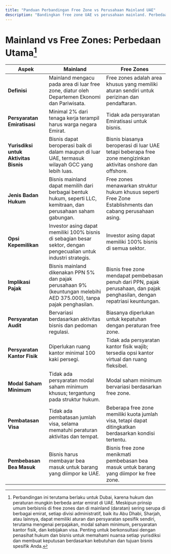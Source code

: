 ```yaml
---
title: "Panduan Perbandingan Free Zone vs Perusahaan Mainland UAE"
description: "Bandingkan free zone UAE vs perusahaan mainland. Perbedaan utama dalam pajak, kepemilikan, visa dan aktivitas bisnis antara pendirian di free zone dan mainland."
---
```


# Mainland vs Free Zones: Perbedaan Utama[^1]

| **Aspek**                             | **Mainland**                                                                                                         | **Free Zones**                                                                                                              |
| ------------------------------------- | -------------------------------------------------------------------------------------------------------------------- | --------------------------------------------------------------------------------------------------------------------------- |
| **Definisi**                          | Mainland mengacu pada area di luar free zone, diatur oleh Departemen Ekonomi dan Pariwisata.                         | Free zones adalah area khusus yang memiliki aturan sendiri untuk perizinan dan pendaftaran.                                 |
| **Persyaratan Emiratisasi**           | Minimal 2% dari tenaga kerja terampil harus warga negara Emirat.                                                     | Tidak ada persyaratan Emiratisasi untuk bisnis.                                                                             |
| **Yurisdiksi untuk Aktivitas Bisnis** | Bisnis dapat beroperasi baik di dalam maupun di luar UAE, termasuk wilayah GCC yang lebih luas.                      | Bisnis biasanya beroperasi di luar UAE tetapi beberapa free zone mengizinkan aktivitas onshore dan offshore.                |
| **Jenis Badan Hukum**                 | Bisnis mainland dapat memilih dari berbagai bentuk hukum, seperti LLC, kemitraan, dan perusahaan saham gabungan.     | Free zones menawarkan struktur hukum khusus seperti Free Zone Establishments dan cabang perusahaan asing.                   |
| **Opsi Kepemilikan**                  | Investor asing dapat memiliki 100% bisnis di sebagian besar sektor, dengan pengecualian untuk industri strategis.    | Investor asing dapat memiliki 100% bisnis di semua sektor.                                                                  |
| **Implikasi Pajak**                   | Bisnis mainland dikenakan PPN 5% dan pajak perusahaan 9% (keuntungan melebihi AED 375.000), tanpa pajak penghasilan. | Bisnis free zone mendapat pembebasan penuh dari PPN, pajak perusahaan, dan pajak penghasilan, dengan repatriasi keuntungan. |
| **Persyaratan Audit**                 | Bervariasi berdasarkan aktivitas bisnis dan pedoman regulasi.                                                        | Biasanya diperlukan untuk kepatuhan dengan peraturan free zone.                                                             |
| **Persyaratan Kantor Fisik**          | Diperlukan ruang kantor minimal 100 kaki persegi.                                                                    | Tidak ada persyaratan kantor fisik wajib; tersedia opsi kantor virtual dan ruang fleksibel.                                 |
| **Modal Saham Minimum**               | Tidak ada persyaratan modal saham minimum khusus; tergantung pada struktur hukum.                                    | Modal saham minimum bervariasi berdasarkan free zone.                                                                       |
| **Pembatasan Visa**                   | Tidak ada pembatasan jumlah visa, selama mematuhi peraturan aktivitas dan tempat.                                    | Beberapa free zone memiliki kuota jumlah visa, tetapi dapat ditingkatkan berdasarkan kondisi tertentu.                      |
| **Pembebasan Bea Masuk**              | Bisnis harus membayar bea masuk untuk barang yang diimpor ke UAE.                                                    | Bisnis free zone menikmati pembebasan bea masuk untuk barang yang diimpor ke free zone.                                     |

[^1]: Perbandingan ini terutama berlaku untuk Dubai, karena hukum dan peraturan mungkin berbeda antar emirat di UAE. Meskipun prinsip umum berbisnis di free zones dan di mainland (daratan) sering serupa di berbagai emirat, setiap divisi administratif, baik itu Abu Dhabi, Sharjah, atau lainnya, dapat memiliki aturan dan persyaratan spesifik sendiri, terutama mengenai perpajakan, modal saham minimum, persyaratan kantor fisik, dan kebijakan visa. Penting untuk berkonsultasi dengan penasihat hukum dan bisnis untuk memahami nuansa setiap yurisdiksi dan membuat keputusan berdasarkan kebutuhan dan tujuan bisnis spesifik Anda.
